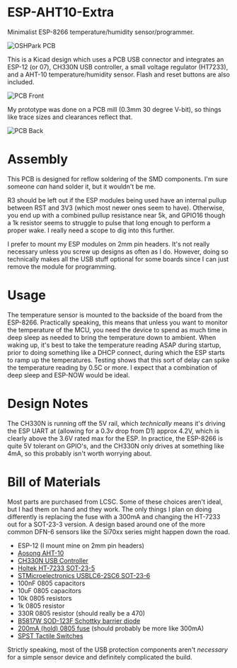 # ESP-AHT10-Extra

Minimalist ESP-8266 temperature/humidity sensor/programmer.

![OSHPark PCB](https://github.com/c-/ESP-AHT10-Extra/blob/master/Images/oshpark.jpg)

This is a Kicad design which uses a PCB USB connector and integrates an ESP-12 (or 07),
CH330N USB controller, a small voltage regulator (HT7233), and a AHT-10
temperature/humidity sensor. Flash and reset buttons are also included.

![PCB Front](https://github.com/c-/ESP-AHT10-Extra/blob/master/Images/front.jpg)

My prototype was done on a PCB mill (0.3mm 30 degree V-bit), so things like trace sizes
and clearances reflect that.

![PCB Back](https://github.com/c-/ESP-AHT10-Extra/blob/master/Images/back.jpg)

# Assembly

This PCB is designed for reflow soldering of the SMD components. I'm sure
someone *can* hand solder it, but it wouldn't be me.

R3 should be left out if the ESP modules being used have an
internal pullup between RST and 3V3 (which most newer ones seem to
have). Otherwise, you end up with a combined pullup resistance near 5k,
and GPIO16 though a 1k resistor seems to struggle to pulse that long
enough to perform a proper wake. I really need a scope to dig into this
further.

I prefer to mount my ESP modules on 2mm pin headers. It's not really
necessary unless you screw up designs as often as I do. However, doing so
technically makes all the USB stuff optional for some boards since I can
just remove the module for programming.

# Usage

The temperature sensor is mounted to the backside of the board from the
ESP-8266. Practically speaking, this means that unless you want to monitor
the temperature of the MCU, you need the device to spend as much time in
deep sleep as needed to bring the temperature down to ambient. When waking
up, it's best to take the temperature reading ASAP during startup,
prior to doing something like a DHCP connect, during which the
ESP starts to ramp up the temperatures. Testing shows that this sort of
delay can spike the temperature reading by 0.5C or more. I expect that
a combination of deep sleep and ESP-NOW would be ideal.

# Design Notes

The CH330N is running off the 5V rail, which *technically* means it's
driving the ESP UART at (allowing for a 0.3v drop from D1) approx 4.2V,
which is clearly above the 3.6V rated max for the ESP. In practice, the
ESP-8266 is quite 5V tolerant on GPIO's, and the CH330N only drives at
something like 4mA, so this probably isn't worth worrying about.

# Bill of Materials

Most parts are purchased from LCSC. Some of these choices aren't ideal,
but I had them on hand and they work.  The only things I plan on doing
differently is replacing the fuse with a 300mA and changing the HT-7233
out for a SOT-23-3 version. A design based around one of the more common
DFN-6 sensors like the Si70xx series might happen down the road.

* ESP-12 (I mount mine on 2mm pin headers)
* [Aosong AHT-10](https://lcsc.com/product-detail/Temperature-Humidity-Sensors_Aosong-Guangzhou-Elec-AHT10_C368909.html)
* [CH330N USB Controller](https://lcsc.com/product-detail/USB-ICs_Jiangsu-Qin-Heng-CH330N_C108996.html)
* [Holtek HT-7233 SOT-23-5](https://lcsc.com/product-detail/Low-Dropout-Regulators-LDO_HT7233_C77938.html)
* [STMicroelectronics USBLC6-2SC6 SOT-23-6](https://lcsc.com/product-detail/Diodes-ESD_STMicroelectronics_USBLC6-2SC6_USBLC6-2SC6_C7519.html)
* 100nF 0805 capacitors
* 10uF 0805 capacitors
* 10k 0805 resistors
* 1k 0805 resistor
* 330R 0805 resistor (should really be a 470)
* [B5817W SOD-123F Schottky barrier diode](https://lcsc.com/product-detail/Schottky-Barrier-Diodes-SBD_Shikues-B5817WL_C122853.html)
* [200mA (hold) 0805 fuse](https://lcsc.com/product-detail/PTC-Resettable-Fuses_BOURNS-MF-PSMF020X-2_C89657.html) (should probably be more like 300mA)
* [SPST Tactile Switches](https://lcsc.com/product-detail/Tactile-Switches_HYP-Hongyuan-Precision-1TS002A-2300-5000_C318817.html)

Strictly speaking, most of the USB protection components aren't
*necessary* for a simple sensor device and definitely complicated
the build.

